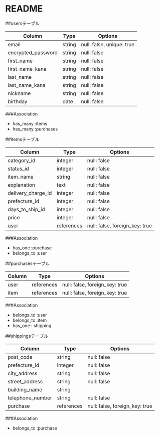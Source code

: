 # README

##usersテーブル

| Column             | Type     | Options                   |
| ------------------ | -------- | ------------------------- |
| email              | string   | null: false, unique: true |
| encrypted_password | string   | null: false               |
| first_name         | string   | null: false               |
| first_name_kana    | string   | null: false               |
| last_name          | string   | null: false               |
| last_name_kana     | string   | null: false               |
| nickname           | string   | null: false               |
| birthday           | date     | null: false               |

###Association

* has_many :items
* has_many :purchases

##itemsテーブル

| Column             | Type       | Options                        |
| ------------------ | ---------- | ------------------------------ |
| category_id        | integer    | null: false                    |
| status_id          | integer    | null: false                    |
| item_name          | string     | null: false                    |
| explanation        | text       | null: false                    |
| delivery_charge_id | integer    | null: false                    |
| prefecture_id      | integer    | null: false                    |
| days_to_ship_id    | integer    | null: false                    |
| price              | integer    | null: false                    |
| user               | references | null: false, foreign_key: true |

###Association

- has_one :purchase
- belongs_to :user


##purchasesテーブル

| Column             | Type       | Options                        |
| ------------------ | ---------- | ------------------------------ |
| user               | references | null: false, foreign_key: true |
| item               | references | null: false, foreign_key: true |


###Association

- belongs_to :user
- belongs_to :item
- has_one : shipping


##shippingsテーブル

| Column             | Type       | Options                        |
| ------------------ | ---------- | ------------------------------ |
| post_code          | string     | null: false                    |
| prefecture_id      | integer    | null: false                    |
| city_address       | string     | null: false                    |
| street_address     | string     | null: false                    |
| building_name      | string     |                                |
| telephone_number   | string     | null: false                    |
| purchase           | references | null: false, foreign_key: true |


###Association

- belongs_to :purchase